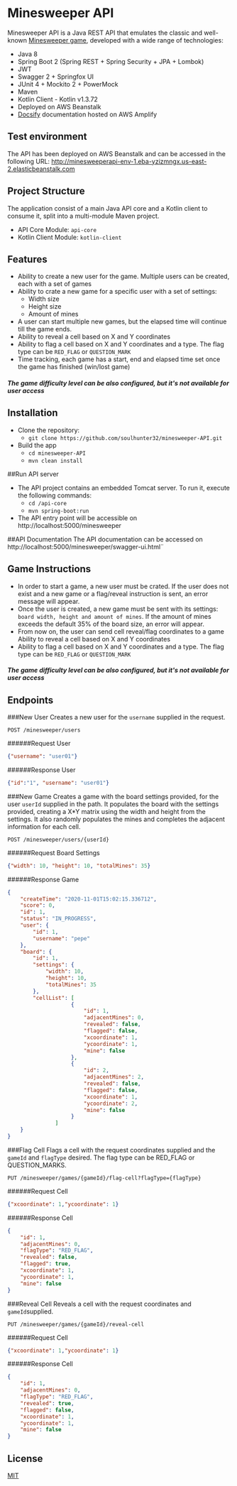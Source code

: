 # Minesweeper API

Minesweeper API is a Java REST API that emulates the classic and well-known [Minesweeper game](https://en.wikipedia.org/wiki/Minesweeper_(video_game)), developed with a wide range of technologies:
- Java 8
- Spring Boot 2 (Spring REST + Spring Security + JPA + Lombok)
- JWT
- Swagger 2 + Springfox UI
- JUnit 4 + Mockito 2 + PowerMock
- Maven
- Kotlin Client - Kotlin v1.3.72
- Deployed on AWS Beanstalk
- [Docsify](https://docsify.js.org/#/) documentation hosted on AWS Amplify

## Test environment
The API has been deployed on AWS Beanstalk and can be accessed in the following URL:
http://minesweeperapi-env-1.eba-yzizmngx.us-east-2.elasticbeanstalk.com

## Project Structure
The application consist of a main Java API core and a Kotlin client to consume it, split into a multi-module Maven project. 
* API Core Module: `api-core`
* Kotlin Client Module: `kotlin-client`

## Features
* Ability to create a new user for the game. Multiple users can be created, each with a set of games
* Ability to crate a new game for a specific user with a set of settings:
  * Width size
  * Height size
  * Amount of mines
* A user can start multiple new games, but the elapsed time will continue till the game ends.
* Ability to reveal a cell based on X and Y coordinates
* Ability to flag a cell based on X and Y coordinates and a type.
The flag type can be `RED_FLAG` or `QUESTION_MARK`
* Time tracking, each game has a start, end and elapsed time set once the game has finished (win/lost game)
##### The game difficulty level can be also configured, but it's not available for user access

## Installation
* Clone the repository:
   * `git clone https://github.com/soulhunter32/minesweeper-API.git`
* Build the app
    * `cd minesweeper-API`
    * `mvn clean install`

##Run API server
* The API project contains an embedded Tomcat server. To run it, execute the following commands:
   * `cd /api-core`
   * `mvn spring-boot:run`
* The API entry point will be accessible on http://localhost:5000/minesweeper
 
##API Documentation
The API documentation can be accessed on http://localhost:5000/minesweeper/swagger-ui.html¨

## Game Instructions
* In order to start a game, a new user must be crated. If the user does not exist and a new game or a flag/reveal instruction is sent, an error message will appear.
* Once the user is created, a new game must be sent with its settings: `board width, height and amount of mines`. If the amount of mines exceeds the default 35% of the board size, an error will appear.
* From now on, the user can send cell reveal/flag coordinates to a game Ability to reveal a cell based on X and Y coordinates
* Ability to flag a cell based on X and Y coordinates and a type.
The flag type can be `RED_FLAG` or `QUESTION_MARK`
##### The game difficulty level can be also configured, but it's not available for user access

## Endpoints
###New User
Creates a new user for the  `username` supplied in the request.

    POST /minesweeper/users

######Request
User
```json
{"username": "user01"}
```
######Response
User
```json
{"id":"1", "username": "user01"}
```

###New Game
Creates a game with the board settings provided, for the user  `userId` supplied in the path. 
It populates the board with the settings provided, creating a X*Y matrix using the width and height from the settings.
It also randomly populates the mines and completes the adjacent information for each cell.

    POST /minesweeper/users/{userId}

######Request
Board Settings
```json
{"width": 10, "height": 10, "totalMines": 35}
```
######Response
Game
```json
{
	"createTime": "2020-11-01T15:02:15.336712",
	"score": 0,
	"id": 1,
	"status": "IN_PROGRESS",
	"user": {
		"id": 1,
		"username": "pepe"
	},
	"board": {
		"id": 1,
		"settings": {
			"width": 10,
			"height": 10,
			"totalMines": 35
		},
		"cellList": [
                    {
                        "id": 1,
                        "adjacentMines": 0,
                        "revealed": false,
                        "flagged": false,
                        "xcoordinate": 1,
                        "ycoordinate": 1,
                        "mine": false
                    },
                    {
                        "id": 2,
                        "adjacentMines": 2,
                        "revealed": false,
                        "flagged": false,
                        "xcoordinate": 1,
                        "ycoordinate": 2,
                        "mine": false
                    }
               ]
	}
}
```

###Flag Cell
Flags a cell with the request coordinates supplied and the `gameId` and `flagType` desired. The flag type can be RED_FLAG or QUESTION_MARKS.

    PUT /minesweeper/games/{gameId}/flag-cell?flagType={flagType}

######Request
Cell
```json
{"xcoordinate": 1,"ycoordinate": 1}
```
######Response
Cell
```json
{
	"id": 1,
	"adjacentMines": 0,
	"flagType": "RED_FLAG",
	"revealed": false,
	"flagged": true,
	"xcoordinate": 1,
	"ycoordinate": 1,
	"mine": false
}
```

###Reveal Cell
Reveals a cell with the request coordinates and `gameId`supplied.

    PUT /minesweeper/games/{gameId}/reveal-cell

######Request
Cell
```json
{"xcoordinate": 1,"ycoordinate": 1}
```
######Response
Cell
```json
{
	"id": 1,
	"adjacentMines": 0,
	"flagType": "RED_FLAG",
	"revealed": true,
	"flagged": false,
	"xcoordinate": 1,
	"ycoordinate": 1,
	"mine": false
}
```

## License
[MIT](https://choosealicense.com/licenses/mit/)